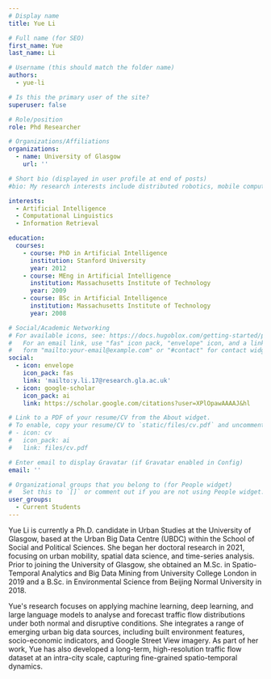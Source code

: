 ```yaml
---
# Display name
title: Yue Li

# Full name (for SEO)
first_name: Yue
last_name: Li

# Username (this should match the folder name)
authors:
  - yue-li

# Is this the primary user of the site?
superuser: false

# Role/position
role: Phd Researcher

# Organizations/Affiliations
organizations:
  - name: University of Glasgow
    url: ''

# Short bio (displayed in user profile at end of posts)
#bio: My research interests include distributed robotics, mobile computing and programmable matter.

interests:
  - Artificial Intelligence
  - Computational Linguistics
  - Information Retrieval

education:
  courses:
    - course: PhD in Artificial Intelligence
      institution: Stanford University
      year: 2012
    - course: MEng in Artificial Intelligence
      institution: Massachusetts Institute of Technology
      year: 2009
    - course: BSc in Artificial Intelligence
      institution: Massachusetts Institute of Technology
      year: 2008

# Social/Academic Networking
# For available icons, see: https://docs.hugoblox.com/getting-started/page-builder/#icons
#   For an email link, use "fas" icon pack, "envelope" icon, and a link in the
#   form "mailto:your-email@example.com" or "#contact" for contact widget.
social:
  - icon: envelope
    icon_pack: fas
    link: 'mailto:y.li.17@research.gla.ac.uk'
  - icon: google-scholar
    icon_pack: ai
    link: https://scholar.google.com/citations?user=XPlOpawAAAAJ&hl

# Link to a PDF of your resume/CV from the About widget.
# To enable, copy your resume/CV to `static/files/cv.pdf` and uncomment the lines below.
# - icon: cv
#   icon_pack: ai
#   link: files/cv.pdf

# Enter email to display Gravatar (if Gravatar enabled in Config)
email: ''

# Organizational groups that you belong to (for People widget)
#   Set this to `[]` or comment out if you are not using People widget.
user_groups:
  - Current Students
---
```


Yue Li is currently a Ph.D. candidate in Urban Studies at the University of Glasgow, based at the Urban Big Data Centre (UBDC) within the School of Social and Political Sciences. She began her doctoral research in 2021, focusing on urban mobility, spatial data science, and time-series analysis. Prior to joining the University of Glasgow, she obtained an M.Sc. in Spatio-Temporal Analytics and Big Data Mining from University College London in 2019 and a B.Sc. in Environmental Science from Beijing Normal University in 2018.

Yue's research focuses on applying machine learning, deep learning, and large language models to analyse and forecast traffic flow distributions under both normal and disruptive conditions. She integrates a range of emerging urban big data sources, including built environment features, socio-economic indicators, and Google Street View imagery. As part of her work, Yue has also developed a long-term, high-resolution traffic flow dataset at an intra-city scale, capturing fine-grained spatio-temporal dynamics.
